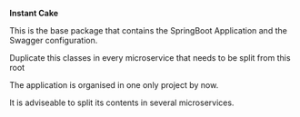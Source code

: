 **Instant Cake**

This is the base package that contains the SpringBoot Application and the Swagger configuration.

Duplicate this classes in every microservice that needs to be split from this root

The application is organised in one only project by now.

It is adviseable to split its contents in several microservices.
 